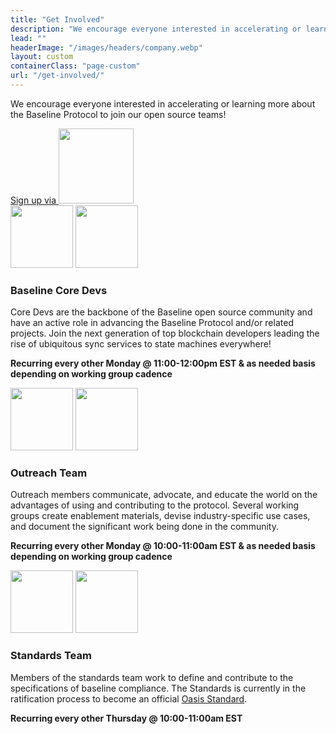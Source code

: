 ```yaml
---
title: "Get Involved"
description: "We encourage everyone interested in accelerating or learning more about the Baseline Protocol to join our open source teams!"
lead: ""
headerImage: "/images/headers/company.webp"
layout: custom
containerClass: "page-custom"
url: "/get-involved/"
---
```


<div class="container">
  <div class="row justify-content-center">
    <div class="col-md-16 col-lg-14 col-xl-12">
      <div class="section">
        <p class="lead">We encourage everyone interested in accelerating or learning more about the Baseline Protocol to join our open source teams!</p>
        <a href="https://www.signupgenius.com/org/baseline#/" class="btn btn-lg btn-primary" target="_blank" rel="noreferrer noopener">
          Sign up via <img src="/images/logo-signupgenius-color.svg" width="120" alt="" class="ms-2">
        </a>
      </div>
      <div class="section pt-0">
        <div class="row row-cols-1 row-cols-lg-3 text-center">
          <div class="col">
            <img src="/images/icon-rocket-white.png" alt="" width="100" class="logo-dark" loading="lazy">
            <img src="/images/icon-rocket.svg" alt="" width="100" class="logo-light" loading="lazy">
            <h3 class="h4 text-primary mt-3">Baseline Core Devs</h3>
            <p>Core Devs are the backbone of the Baseline open source community and have an active role in advancing the Baseline Protocol and/or related projects. Join the next generation of top blockchain developers leading the rise of ubiquitous sync services to state machines everywhere!</p>
            <p><strong>Recurring every other Monday @ 11:00-12:00pm EST & as needed basis depending on working group cadence</strong></p>
          </div>
          <div class="col">
            <img src="/images/icon-group-white.png" alt="" width="100" class="logo-dark" loading="lazy">
            <img src="/images/icon-group.svg" alt="" width="100" class="logo-light" loading="lazy">
            <h3 class="h4 text-primary mt-3">Outreach Team</h3>
            <p>Outreach members communicate, advocate, and educate the world on the advantages of using and contributing to the protocol. Several working groups create enablement materials, devise industry-specific use cases, and document the significant work being done in the community.</p>
            <p><strong>Recurring every other Monday @ 10:00-11:00am EST & as needed basis depending on working group cadence </strong></p>
          </div>
          <div class="col">
            <img src="/images/icon-document-white.png" alt="" width="100" class="logo-dark" loading="lazy">
            <img src="/images/icon-document.svg" alt="" width="100" class="logo-light" loading="lazy">
            <h3 class="h4 text-primary mt-3">Standards Team</h3>
            <p>Members of the standards team work to define and contribute to the specifications of baseline compliance. The Standards is currently in the ratification process to become an official <a href="https://www.oasis-open.org/">Oasis Standard</a>.</p>
            <p><strong>Recurring every other Thursday @ 10:00-11:00am EST</strong></p>
          </div>
        </div>
      </div>
    </div>
  </div>
</div>
